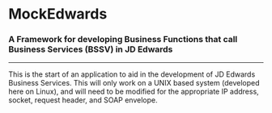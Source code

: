 # MockEdwards
### A Framework for developing Business Functions that call Business Services (BSSV) in JD Edwards
---
This is the start of an application to aid in the development of JD Edwards Business Services. This will only work on a UNIX based system (developed here on Linux), and will need to be modified for the appropriate IP address, socket, request header, and SOAP envelope.
